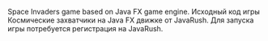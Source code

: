Space Invaders game based on Java FX game engine.
Исходный код игры Космические захватчики на Java FX движке от JavaRush. 
Для запуска игры потребуется регистрация на JavaRush.